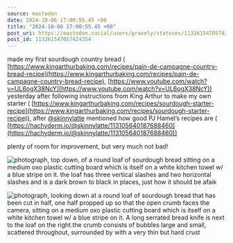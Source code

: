 ```yaml
---
source: mastodon
date: 2024-10-06 17:00:55.45 +00
title: "2024-10-06 17:00:55.45 +00"
post_uri: https://mastodon.social/users/gravely/statuses/113261547057424354
post_id: 113261547057424354
---
```

made my first sourdough country bread ( [https://www.kingarthurbaking.com/recipes/pain-de-campagne-country-bread-recipe](https://www.kingarthurbaking.com/recipes/pain-de-campagne-country-bread-recipe), [https://www.youtube.com/watch?v=UL6ogX38NcY](https://www.youtube.com/watch?v=UL6ogX38NcY)) yesterday after following instructions from King Arthur to make my own starter ( [https://www.kingarthurbaking.com/recipes/sourdough-starter-recipe](https://www.kingarthurbaking.com/recipes/sourdough-starter-recipe)), after [@skinnylatte](https://hachyderm.io/@skinnylatte) mentioned how good PJ Hamel’s recipes are ( [https://hachyderm.io/@skinnylatte/113105640187688460](https://hachyderm.io/@skinnylatte/113105640187688460))

plenty of room for improvement, but very much not bad!


![photograph, top down, of a round loaf of sourdough bread sitting on a medium oxo plastic cutting board which is itself on a white kitchen towel w/ a blue stripe on it. the loaf has three vertical slashes and two horizontal slashes and is a dark brown to black in places, just how it should be afaik](/images/113261546315200933.jpeg)

![photograph, looking down at a round loaf of sourdough bread that has been cut in half, one half propped up so that the open crumb faces the camera, sitting on a medium oxo plastic cutting board which is itself on a white kitchen towel w/ a blue stripe on it. A long serrated bread knife is next to the loaf on the right.the crumb consists of bubbles large and small, scattered throughout, surrounded by with a very thin but hard crust](/images/113261546759151349.jpeg)

